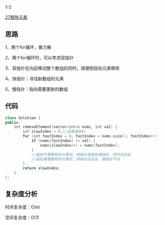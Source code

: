 1-2

[27移除元素](https://leetcode.cn/problems/remove-element/)

## 思路
1、两个for循环，暴力解

2、两个for循环时，可以考虑双指针

3、双指针在向前移动整个数组的同时，顺便把目标元素移除

4、快指针：寻找新数组的元素

5、慢指针：指向需要更新的数组

## 代码
```cpp
class Solution {
public:
    int removeElement(vector<int>& nums, int val) {
        int slowIndex = 0;//设置慢指针
        for (int fastIndex = 0; fastIndex < nums.size(); fastIndex++) {
            if (nums[fastIndex] != val) {
                nums[slowIndex++] = nums[fastIndex];
            }
            //碰到不需删除的元素时，快指针赋值给慢指针，同时向后走
            //碰到需要删除的元素时，快指针向后走，慢指针不动
        }
        return slowIndex;
    }
};
```
## 复杂度分析
时间复杂度：O(n)

空间复杂度：O(1)
